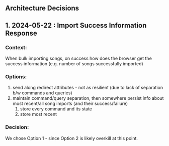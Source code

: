 Architecture Decisions
----------------------

## 1. 2024-05-22 : Import Success Information Response

### Context:

When bulk importing songs, on success how does the browser get the success information (e.g. number of songs
successfully imported)

### Options:

1. send along redirect attributes - not as resilient (due to lack of separation b/w commands and queries)
2. maintain command/query separation, then somewhere persist info about most recent/all song imports (and their
   success/failure)
    1. store every command and its state
    2. store most recent

### Decision:

We chose Option 1 - since Option 2 is likely overkill at this point.
